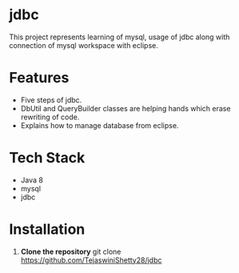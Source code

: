 # jdbc

This project represents learning of mysql, usage of jdbc along with connection of mysql workspace with eclipse.

# Features

- Five steps of jdbc.
- DbUtil and QueryBuilder classes are helping hands which erase rewriting of code.
- Explains how to manage database from eclipse.

# Tech Stack

- Java 8
- mysql
- jdbc

# Installation

1. **Clone the repository**
   git clone https://github.com/TejaswiniShetty28/jdbc
